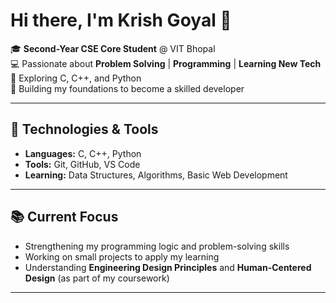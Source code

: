 # Hi there, I'm Krish Goyal 👋

🎓 **Second-Year CSE Core Student** @ VIT Bhopal  
💻 Passionate about **Problem Solving** | **Programming** | **Learning New Tech**  
📍 Exploring C, C++, and Python  
🚀 Building my foundations to become a skilled developer  

---

## 🔧 Technologies & Tools

- **Languages:** C, C++, Python  
- **Tools:** Git, GitHub, VS Code  
- **Learning:** Data Structures, Algorithms, Basic Web Development  

---

## 📚 Current Focus

- Strengthening my programming logic and problem-solving skills  
- Working on small projects to apply my learning  
- Understanding **Engineering Design Principles** and **Human-Centered Design** (as part of my coursework)

---
